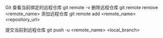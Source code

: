 Git
查看当前绑定的远程仓库
git remote -v
删除远程仓库
git remote remove <remote_name>
添加远程仓库 
git remote add <remote_name> <repository_url>

提交当前到远程仓库
git push -u <remote_name> <local_branch>
